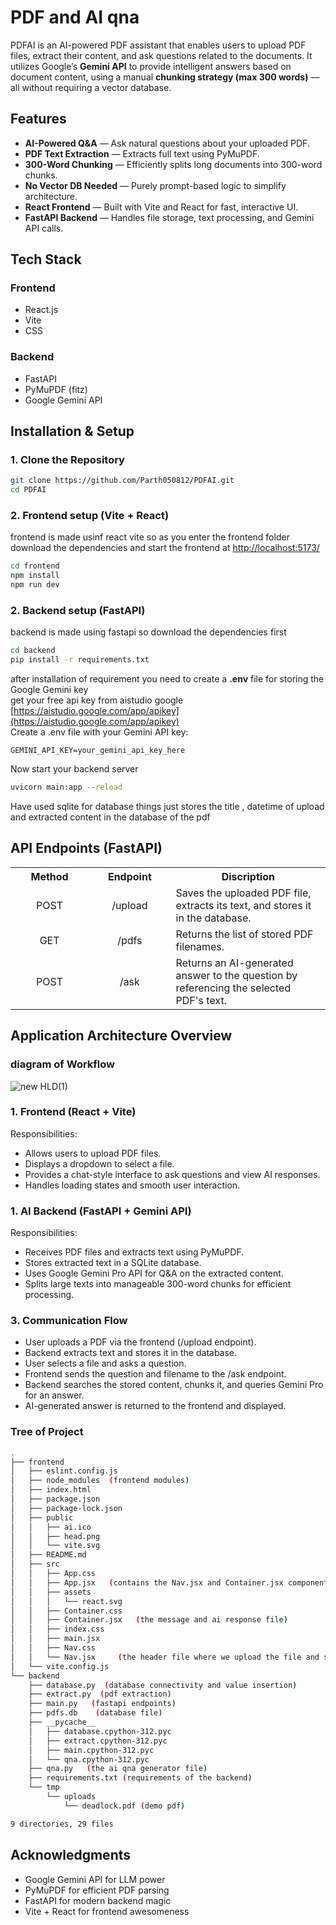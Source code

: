 # PDF and AI qna

PDFAI is an AI-powered PDF assistant that enables users to upload PDF files, extract their content, and ask questions related to the documents. It utilizes Google’s **Gemini API** to provide intelligent answers based on document content, using a manual **chunking strategy (max 300 words)** — all without requiring a vector database.

## Features

- **AI-Powered Q&A** — Ask natural questions about your uploaded PDF.
- **PDF Text Extraction** — Extracts full text using PyMuPDF.
- **300-Word Chunking** — Efficiently splits long documents into 300-word chunks.
- **No Vector DB Needed** — Purely prompt-based logic to simplify architecture.
- **React Frontend** — Built with Vite and React for fast, interactive UI.
- **FastAPI Backend** — Handles file storage, text processing, and Gemini API calls.


## Tech Stack
### Frontend
- React.js
- Vite
- CSS

### Backend
- FastAPI
- PyMuPDF (fitz)
- Google Gemini API


## Installation & Setup

### 1. Clone the Repository

```bash
git clone https://github.com/Parth050812/PDFAI.git
cd PDFAI
```
### 2. Frontend setup (Vite + React)
frontend is made usinf react vite so as you enter the frontend folder download the dependencies and 
start the frontend at [http://localhost:5173/](http://localhost:5173/)
```bash
cd frontend
npm install
npm run dev
```
### 2. Backend setup (FastAPI)
backend is made using fastapi so download the dependencies first 
```bash
cd backend
pip install -r requirements.txt
```
after installation of requirement you need to create a **.env** file for storing the Google Gemini key <br>
get your free api key from aistudio google [https://aistudio.google.com/app/apikey](https://aistudio.google.com/app/apikey)<br>
Create a .env file with your Gemini API key:
```env
GEMINI_API_KEY=your_gemini_api_key_here
```
Now start your backend server 
```bash
uvicorn main:app --reload
```
Have used sqlite for database things just stores the title , datetime of upload and extracted content in the database of the pdf
## API Endpoints (FastAPI)
<table border="0" >
  <tr>
    <th width="200px">Method</th>
    <th width="200px">Endpoint</th>
    <th width="500px">Discription</th>
  </tr>
  <tr>
    <td align="center">POST</td>
    <td align="center">/upload</td>
    <td>Saves the uploaded PDF file, extracts its text, and stores it in the database.</td>
  </tr>
  <tr>
    <td align="center">GET</td>
    <td align="center">/pdfs</td>
    <td>Returns the list of stored PDF filenames.</td>
  </tr>
  <tr>
    <td align="center">POST</td>
    <td align="center">/ask</td>
    <td>Returns an AI-generated answer to the question by referencing the selected PDF's text.</td>
  </tr>
</table>


## Application Architecture Overview
### diagram of Workflow
![new HLD(1)](https://github.com/user-attachments/assets/bcca2a45-f2a2-4dc9-8c17-71aaaacb34ef)

### 1. Frontend (React + Vite)<br>
  Responsibilities:
  - Allows users to upload PDF files.
  - Displays a dropdown to select a file.
  - Provides a chat-style interface to ask questions and view AI responses.
  - Handles loading states and smooth user interaction.
### 1. AI Backend (FastAPI + Gemini API)<br>
  Responsibilities:
  - Receives PDF files and extracts text using PyMuPDF.
  - Stores extracted text in a SQLite database.
  - Uses Google Gemini Pro API for Q&A on the extracted content.
  - Splits large texts into manageable 300-word chunks for efficient processing.

### 3. Communication Flow
  - User uploads a PDF via the frontend (/upload endpoint).
  - Backend extracts text and stores it in the database.
  - User selects a file and asks a question.
  - Frontend sends the question and filename to the /ask endpoint.
  - Backend searches the stored content, chunks it, and queries Gemini Pro for an answer.
  - AI-generated answer is returned to the frontend and displayed.

### Tree of Project

``` bash
.
├── frontend
│   ├── eslint.config.js
│   ├── node_modules  (frontend modules)
│   ├── index.html
│   ├── package.json
│   ├── package-lock.json
│   ├── public
│   │   ├── ai.ico
│   │   ├── head.png
│   │   └── vite.svg
│   ├── README.md
│   ├── src
│   │   ├── App.css
│   │   ├── App.jsx   (contains the Nav.jsx and Container.jsx component)
│   │   ├── assets
│   │   │   └── react.svg
│   │   ├── Container.css
│   │   ├── Container.jsx   (the message and ai response file)
│   │   ├── index.css
│   │   ├── main.jsx
│   │   ├── Nav.css
│   │   └── Nav.jsx     (the header file where we upload the file and select which file to have a qna)
│   └── vite.config.js
└── backend
    ├── database.py  (database connectivity and value insertion)
    ├── extract.py  (pdf extraction)
    ├── main.py   (fastapi endpoints)
    ├── pdfs.db    (database file)
    ├── __pycache__
    │   ├── database.cpython-312.pyc
    │   ├── extract.cpython-312.pyc
    │   ├── main.cpython-312.pyc
    │   └── qna.cpython-312.pyc
    ├── qna.py   (the ai qna generator file)
    ├── requirements.txt (requirements of the backend)
    └── tmp
        └── uploads
            └── deadlock.pdf (demo pdf)

9 directories, 29 files
```

## Acknowledgments

  - Google Gemini API for LLM power
  - PyMuPDF for efficient PDF parsing
  - FastAPI for modern backend magic
  - Vite + React for frontend awesomeness

















